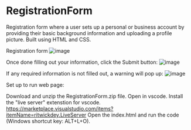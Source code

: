 # RegistrationForm
Registration form where a user sets up a personal or business account by providing their basic background information and uploading a profile picture. Built using HTML and CSS.

Registration form
![image](https://github.com/kylehraja/RegistrationForm/assets/140476247/8c369ec6-714e-495f-9c7d-077409c3b43a)

Once done filling out your information, click the Submit button:
![image](https://github.com/kylehraja/RegistrationForm/assets/140476247/45d55231-a7ea-4778-9c37-2c920d28a9f2)

If any required information is not filled out, a warning will pop up:
![image](https://github.com/kylehraja/RegistrationForm/assets/140476247/a75ceeee-ddd3-4be5-ab74-4898a1377deb)


Set up to run web page:

Download and unzip the RegistrationForm.zip file.
Open in vscode.
Install the "live server" extenstion for vscode. https://marketplace.visualstudio.com/items?itemName=ritwickdey.LiveServer
Open the index.html and run the code (Windows shortcut key: ALT+L+O).

